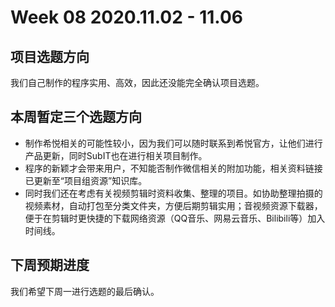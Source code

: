 # Week 08  2020.11.02 - 11.06

## 项目选题方向
我们自己制作的程序实用、高效，因此还没能完全确认项目选题。


## 本周暂定三个选题方向

- 制作希悦相关的可能性较小，因为我们可以随时联系到希悦官方，让他们进行产品更新，同时SubIT也在进行相关项目制作。
- 程序的新颖才会带来用户，不知能否制作微信相关的附加功能，相关资料链接已更新至“项目组资源”知识库。
- 同时我们还在考虑有关视频剪辑时资料收集、整理的项目。如协助整理拍摄的视频素材，自动打包至分类文件夹，方便后期剪辑实用；音视频资源下载器，便于在剪辑时更快捷的下载网络资源（QQ音乐、网易云音乐、Bilibili等）加入时间线。



## 下周预期进度
我们希望下周一进行选题的最后确认。



